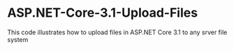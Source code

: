 # ASP.NET-Core-3.1-Upload-Files
This code illustrates how to upload files in ASP.NET Core 3.1 to any srver file system
